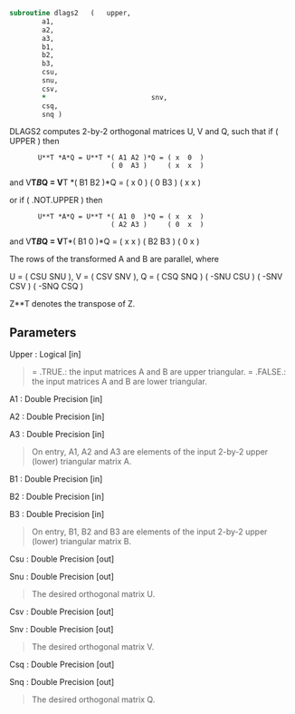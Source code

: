 ```fortran
subroutine dlags2	(	upper,
		a1,
		a2,
		a3,
		b1,
		b2,
		b3,
		csu,
		snu,
		csv,
		*                          snv,
		csq,
		snq )
```

 DLAGS2 computes 2-by-2 orthogonal matrices U, V and Q, such
 that if ( UPPER ) then

           U**T *A*Q = U**T *( A1 A2 )*Q = ( x  0  )
                             ( 0  A3 )     ( x  x  )
 and
           V**T*B*Q = V**T *( B1 B2 )*Q = ( x  0  )
                            ( 0  B3 )     ( x  x  )

 or if ( .NOT.UPPER ) then

           U**T *A*Q = U**T *( A1 0  )*Q = ( x  x  )
                             ( A2 A3 )     ( 0  x  )
 and
           V**T*B*Q = V**T*( B1 0  )*Q = ( x  x  )
                           ( B2 B3 )     ( 0  x  )

 The rows of the transformed A and B are parallel, where

   U = (  CSU  SNU ), V = (  CSV SNV ), Q = (  CSQ   SNQ )
       ( -SNU  CSU )      ( -SNV CSV )      ( -SNQ   CSQ )

 Z**T denotes the transpose of Z.


## Parameters
Upper : Logical [in]
> = .TRUE.: the input matrices A and B are upper triangular.
> = .FALSE.: the input matrices A and B are lower triangular.

A1 : Double Precision [in]

A2 : Double Precision [in]

A3 : Double Precision [in]
> On entry, A1, A2 and A3 are elements of the input 2-by-2
> upper (lower) triangular matrix A.

B1 : Double Precision [in]

B2 : Double Precision [in]

B3 : Double Precision [in]
> On entry, B1, B2 and B3 are elements of the input 2-by-2
> upper (lower) triangular matrix B.

Csu : Double Precision [out]

Snu : Double Precision [out]
> The desired orthogonal matrix U.

Csv : Double Precision [out]

Snv : Double Precision [out]
> The desired orthogonal matrix V.

Csq : Double Precision [out]

Snq : Double Precision [out]
> The desired orthogonal matrix Q.

